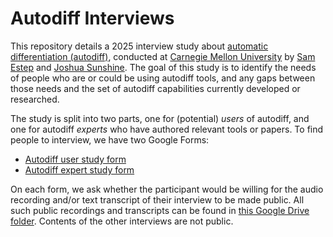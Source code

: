 # Autodiff Interviews

This repository details a 2025 interview study about [automatic differentiation (autodiff)](https://en.wikipedia.org/wiki/Automatic_differentiation), conducted at [Carnegie Mellon University](https://s3d.cmu.edu/) by [Sam Estep](https://samestep.com/) and [Joshua Sunshine](https://www.cs.cmu.edu/~jssunshi/). The goal of this study is to identify the needs of people who are or could be using autodiff tools, and any gaps between those needs and the set of autodiff capabilities currently developed or researched.

The study is split into two parts, one for (potential) _users_ of autodiff, and one for autodiff _experts_ who have authored relevant tools or papers. To find people to interview, we have two Google Forms:

- [Autodiff user study form](https://forms.gle/m3h5FkXRvU7fRR7C6)
- [Autodiff expert study form](https://forms.gle/UcJT6RFnwruDsb8C7)

On each form, we ask whether the participant would be willing for the audio recording and/or text transcript of their interview to be made public. All such public recordings and transcripts can be found in [this Google Drive folder](https://drive.google.com/drive/folders/1XNBbRsqg1KVZ-NLMRgJTap7pl6tSgQEi). Contents of the other interviews are not public.
